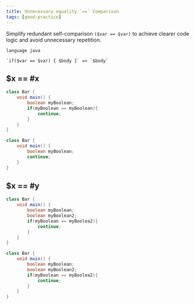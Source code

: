 ```yaml
---
title: Unnecessary equality `==` Comparison
tags: [good-practice]
---
```


Simplify redundant self-comparison `($var == $var)` to achieve clearer code logic and avoid unnecessary repetition.

```grit
language java

`if($var == $var) { $body }` => `$body`
```

## $x == #x

```java
class Bar {
    void main() {
        boolean myBoolean;
        if(myBoolean == myBoolean){
            continue;
        }
    }
}
```

```java
class Bar {
    void main() {
        boolean myBoolean;
        continue;
    }
}
```

## $x == #y

```java
class Bar {
    void main() {
        boolean myBoolean;
        boolean myBoolean2;
        if(myBoolean == myBoolea2){
            continue;
        }
    }
}
```

```java
class Bar {
    void main() {
        boolean myBoolean;
        boolean myBoolean2;
        if(myBoolean == myBoolea2){
            continue;
        }
    }
}
```
